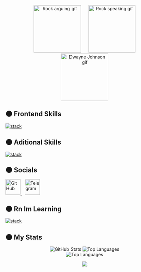 <!-- Centered images of The Rock gifs -->

<p align="center">
  <img src="https://media.tenor.com/7NYN21Z4ABwAAAAM/rock-arguing.gif" alt="Rock arguing gif" width="150" height="150" style="margin: 0 10px;" />
  <img src="https://media.tenor.com/5kAXHha0xCQAAAAM/rocky-rock.gif" alt="Rock speaking gif" width="150" height="150" style="margin: 0 10px;" />
  <img src="https://media.tenor.com/1V9b8Eg0nHUAAAAM/dwayne-johnson-the-rock.gif" alt="Dwayne Johnson gif" width="150" height="150" style="margin: 0 10px;" />
</p>

 
<!-- Frontend Skills Section -->
## 🌑 Frontend Skills

<!-- Icons for HTML5, CSS3, Sass -->

[![stack](https://skillicons.dev/icons?i=html,css,scss)](https://skillicons.dev)



<!-- Additional Skills Section -->
## 🌑 Aditional Skills

<!-- Icons for Photoshop, Figma, Illustrator, Linux -->

[![stack](https://skillicons.dev/icons?i=figma,linux,git)](https://skillicons.dev)




<!-- Social Links -->
## 🌑 Socials

<p align="left">
  <!-- GitHub -->
  <a href="https://www.github.com/nor1vin" target="_blank" rel="noreferrer">
    <picture>
      <source media="(prefers-color-scheme: dark)" srcset="https://raw.githubusercontent.com/danielcranney/readme-generator/main/public/icons/socials/github-dark.svg" />
      <source media="(prefers-color-scheme: light)" srcset="https://raw.githubusercontent.com/danielcranney/readme-generator/main/public/icons/socials/github.svg" />
      <img src="https://raw.githubusercontent.com/danielcranney/readme-generator/main/public/icons/socials/github.svg" width="48" height="48" alt="GitHub" title="GitHub" />
    </picture>
  </a>

  <!-- Telegram -->
  <a href="https://t.me/nor1vin_perehodnik" target="_blank" rel="noreferrer" style="margin-left: 10px;">
    <img
      src="https://github.com/user-attachments/assets/d8bccf85-7904-4a47-a310-6feafea92b00"
      width="48"
      height="48"
      alt="Telegram"
      title="Telegram"
    />
  </a>
</p>

<!-- What Im Learning Section -->
## 🌑 Rn Im Learning

<!-- Icons for what im learning rn -->

[![stack](https://skillicons.dev/icons?i=js)](https://skillicons.dev)


<!-- GitHub Stats -->
## 🌑 My Stats

<div align="center">
  <img src="https://github-readme-stats.vercel.app/api?username=nor1vin&show_icons=true&count_private=true&theme=monokai&hide_border=true&bg_color=00000000" alt="GitHub Stats">
  <img src="https://github-readme-stats.vercel.app/api/top-langs/?username=nor1vin&layout=compact&langs_count=10&include_all_commits=true&hide_border=true&theme=monokai&bg_color=00000000" alt="Top Languages"><br>
  <img src="https://github-readme-streak-stats.herokuapp.com/?user=nor1vin&hide_border=true&theme=monokai&background=FFFFFF00" alt="Top Languages"><br>

</div>

<!-- Follower Count -->
<p align="center">
  <a href="https://www.github.com/nor1vin" target="_blank" rel="noreferrer">
    <img src="https://img.shields.io/github/followers/nor1vin?logo=github&style=for-the-badge&color=0891b2&labelColor=1c1917" />
  </a>
</p>


